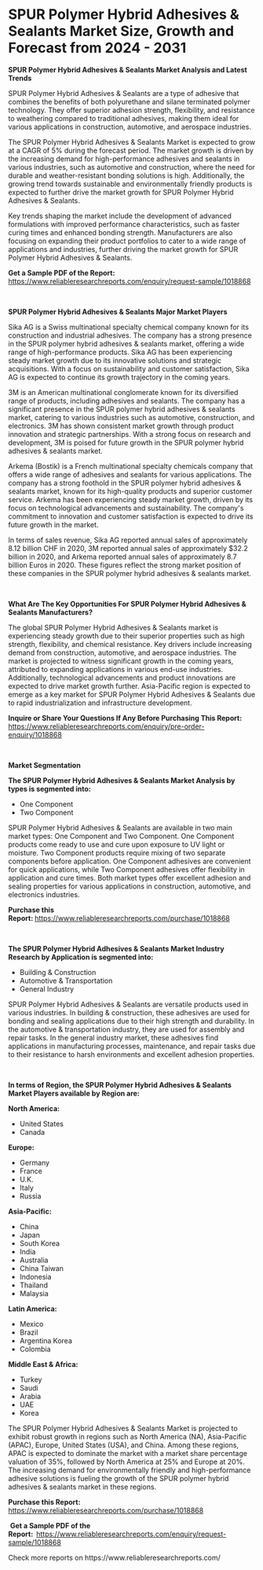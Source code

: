 <p><h1>SPUR Polymer Hybrid Adhesives & Sealants Market Size, Growth and Forecast from 2024 - 2031</h1></p><p><strong>SPUR Polymer Hybrid Adhesives & Sealants Market Analysis and Latest Trends</strong></p>
<p><p>SPUR Polymer Hybrid Adhesives & Sealants are a type of adhesive that combines the benefits of both polyurethane and silane terminated polymer technology. They offer superior adhesion strength, flexibility, and resistance to weathering compared to traditional adhesives, making them ideal for various applications in construction, automotive, and aerospace industries.</p><p>The SPUR Polymer Hybrid Adhesives & Sealants Market is expected to grow at a CAGR of 5% during the forecast period. The market growth is driven by the increasing demand for high-performance adhesives and sealants in various industries, such as automotive and construction, where the need for durable and weather-resistant bonding solutions is high. Additionally, the growing trend towards sustainable and environmentally friendly products is expected to further drive the market growth for SPUR Polymer Hybrid Adhesives & Sealants.</p><p>Key trends shaping the market include the development of advanced formulations with improved performance characteristics, such as faster curing times and enhanced bonding strength. Manufacturers are also focusing on expanding their product portfolios to cater to a wide range of applications and industries, further driving the market growth for SPUR Polymer Hybrid Adhesives & Sealants.</p></p>
<p><strong>Get a Sample PDF of the Report:&nbsp;</strong> <a href="https://www.reliableresearchreports.com/enquiry/request-sample/1018868">https://www.reliableresearchreports.com/enquiry/request-sample/1018868</a></p>
<p>&nbsp;</p>
<p><strong>SPUR Polymer Hybrid Adhesives & Sealants Major Market Players</strong></p>
<p><p>Sika AG is a Swiss multinational specialty chemical company known for its construction and industrial adhesives. The company has a strong presence in the SPUR polymer hybrid adhesives & sealants market, offering a wide range of high-performance products. Sika AG has been experiencing steady market growth due to its innovative solutions and strategic acquisitions. With a focus on sustainability and customer satisfaction, Sika AG is expected to continue its growth trajectory in the coming years.</p><p>3M is an American multinational conglomerate known for its diversified range of products, including adhesives and sealants. The company has a significant presence in the SPUR polymer hybrid adhesives & sealants market, catering to various industries such as automotive, construction, and electronics. 3M has shown consistent market growth through product innovation and strategic partnerships. With a strong focus on research and development, 3M is poised for future growth in the SPUR polymer hybrid adhesives & sealants market.</p><p>Arkema (Bostik) is a French multinational specialty chemicals company that offers a wide range of adhesives and sealants for various applications. The company has a strong foothold in the SPUR polymer hybrid adhesives & sealants market, known for its high-quality products and superior customer service. Arkema has been experiencing steady market growth, driven by its focus on technological advancements and sustainability. The company's commitment to innovation and customer satisfaction is expected to drive its future growth in the market.</p><p>In terms of sales revenue, Sika AG reported annual sales of approximately 8.12 billion CHF in 2020, 3M reported annual sales of approximately $32.2 billion in 2020, and Arkema reported annual sales of approximately 8.7 billion Euros in 2020. These figures reflect the strong market position of these companies in the SPUR polymer hybrid adhesives & sealants market.</p></p>
<p>&nbsp;</p>
<p><strong>What Are The Key Opportunities For SPUR Polymer Hybrid Adhesives & Sealants Manufacturers?</strong></p>
<p><p>The global SPUR Polymer Hybrid Adhesives & Sealants market is experiencing steady growth due to their superior properties such as high strength, flexibility, and chemical resistance. Key drivers include increasing demand from construction, automotive, and aerospace industries. The market is projected to witness significant growth in the coming years, attributed to expanding applications in various end-use industries. Additionally, technological advancements and product innovations are expected to drive market growth further. Asia-Pacific region is expected to emerge as a key market for SPUR Polymer Hybrid Adhesives & Sealants due to rapid industrialization and infrastructure development.</p></p>
<p><strong>Inquire or Share Your Questions If Any Before Purchasing This Report:</strong> <a href="https://www.reliableresearchreports.com/enquiry/pre-order-enquiry/1018868">https://www.reliableresearchreports.com/enquiry/pre-order-enquiry/1018868</a></p>
<p>&nbsp;</p>
<p><strong>Market Segmentation</strong></p>
<p><strong>The SPUR Polymer Hybrid Adhesives & Sealants Market Analysis by types is segmented into:</strong></p>
<p><ul><li>One Component</li><li>Two Component</li></ul></p>
<p><p>SPUR Polymer Hybrid Adhesives & Sealants are available in two main market types: One Component and Two Component. One Component products come ready to use and cure upon exposure to UV light or moisture. Two Component products require mixing of two separate components before application. One Component adhesives are convenient for quick applications, while Two Component adhesives offer flexibility in application and cure times. Both market types offer excellent adhesion and sealing properties for various applications in construction, automotive, and electronics industries.</p></p>
<p><strong>Purchase this Report:&nbsp;</strong><a href="https://www.reliableresearchreports.com/purchase/1018868">https://www.reliableresearchreports.com/purchase/1018868</a></p>
<p>&nbsp;</p>
<p><strong>The SPUR Polymer Hybrid Adhesives & Sealants Market Industry Research by Application is segmented into:</strong></p>
<p><ul><li>Building & Construction</li><li>Automotive & Transportation</li><li>General Industry</li></ul></p>
<p><p>SPUR Polymer Hybrid Adhesives & Sealants are versatile products used in various industries. In building & construction, these adhesives are used for bonding and sealing applications due to their high strength and durability. In the automotive & transportation industry, they are used for assembly and repair tasks. In the general industry market, these adhesives find applications in manufacturing processes, maintenance, and repair tasks due to their resistance to harsh environments and excellent adhesion properties.</p></p>
<p>&nbsp;</p>
<p><strong>In terms of Region, the SPUR Polymer Hybrid Adhesives & Sealants Market Players available by Region are:</strong></p>
<p>
    <p> <strong> North America: </strong>
        <ul>
            <li>United States</li>
            <li>Canada</li>
        </ul>
        </p> 
    <p> <strong> Europe: </strong>
        <ul>
            <li>Germany</li>
            <li>France</li>
            <li>U.K.</li>
            <li>Italy</li>
            <li>Russia</li>
        </ul>
        </p> 
    <p> <strong> Asia-Pacific: </strong>
        <ul>
            <li>China</li>
            <li>Japan</li>
            <li>South Korea</li>
            <li>India</li>
            <li>Australia</li>
            <li>China Taiwan</li>
            <li>Indonesia</li>
            <li>Thailand</li>
            <li>Malaysia</li>
        </ul>
        </p> 
    <p> <strong> Latin America: </strong>
        <ul>
            <li>Mexico</li>
            <li>Brazil</li>
            <li>Argentina Korea</li>
            <li>Colombia</li>
        </ul>
        </p> 
    <p> <strong> Middle East & Africa: </strong>
        <ul>
            <li>Turkey</li>
            <li>Saudi</li>
            <li>Arabia</li>
            <li>UAE</li>
            <li>Korea</li>
        </ul>
    </p>
    </p>
<p><p>The SPUR Polymer Hybrid Adhesives & Sealants Market is projected to exhibit robust growth in regions such as North America (NA), Asia-Pacific (APAC), Europe, United States (USA), and China. Among these regions, APAC is expected to dominate the market with a market share percentage valuation of 35%, followed by North America at 25% and Europe at 20%. The increasing demand for environmentally friendly and high-performance adhesive solutions is fueling the growth of the SPUR polymer hybrid adhesives & sealants market in these regions.</p></p>
<p><strong>Purchase this Report: </strong><a href="https://www.reliableresearchreports.com/purchase/1018868">https://www.reliableresearchreports.com/purchase/1018868</a></p>
<p>&nbsp;<strong>Get a Sample PDF of the Report:&nbsp;&nbsp;</strong><a href="https://www.reliableresearchreports.com/enquiry/request-sample/1018868">https://www.reliableresearchreports.com/enquiry/request-sample/1018868</a></p>
<p><strong></strong></p>
<p>Check more reports on https://www.reliableresearchreports.com/</p>